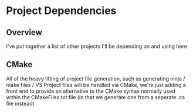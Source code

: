 # Project Dependencies

## Overview

I've put together a list of other projects I'll be depending on and using here

## CMake

All of the heavy lifting of project file generation, such as generating ninja / make files / VS Project files
will be handled via CMake, we're just adding a front end to provide an alternative to the CMake syntax normally used
within the CMakeFiles.txt file (in that we generate one from a seperate .cs file instead)
